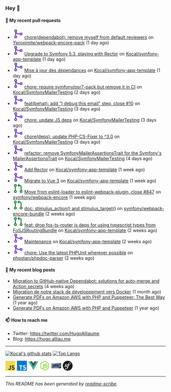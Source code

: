 ### Hey 👋

#### 👷 My recent pull requests

- ![](./assets/pr-merged.svg) [chore(dependabot): remove myself from default reviewers](https://github.com/Yproximite/webpack-encore-pack/pull/116) on [Yproximite/webpack-encore-pack](https://github.com/Yproximite/webpack-encore-pack) (1 day ago)
- ![](./assets/pr-merged.svg) [Upgrade to Symfony 5.3, playing with Rector](https://github.com/Kocal/symfony-app-template/pull/506) on [Kocal/symfony-app-template](https://github.com/Kocal/symfony-app-template) (1 day ago)
- ![](./assets/pr-merged.svg) [Mise à jour des dépendances](https://github.com/Kocal/symfony-app-template/pull/505) on [Kocal/symfony-app-template](https://github.com/Kocal/symfony-app-template) (1 day ago)
- ![](./assets/pr-merged.svg) [chore: require symfony/psr7-pack but remove it in CI](https://github.com/Kocal/SymfonyMailerTesting/pull/28) on [Kocal/SymfonyMailerTesting](https://github.com/Kocal/SymfonyMailerTesting) (2 days ago)
- ![](./assets/pr-merged.svg) [feat(behat): add &#34;I debug this email&#34; step, close #10](https://github.com/Kocal/SymfonyMailerTesting/pull/27) on [Kocal/SymfonyMailerTesting](https://github.com/Kocal/SymfonyMailerTesting) (3 days ago)
- ![](./assets/pr-merged.svg) [chore: update JS deps](https://github.com/Kocal/SymfonyMailerTesting/pull/26) on [Kocal/SymfonyMailerTesting](https://github.com/Kocal/SymfonyMailerTesting) (3 days ago)
- ![](./assets/pr-merged.svg) [chore(deps): update PHP-CS-Fixer to ^3.0](https://github.com/Kocal/SymfonyMailerTesting/pull/25) on [Kocal/SymfonyMailerTesting](https://github.com/Kocal/SymfonyMailerTesting) (3 days ago)
- ![](./assets/pr-merged.svg) [refactor: remove SymfonyMailerAssertionsTrait for the Symfony&#39;s MailerAssertionsTrait](https://github.com/Kocal/SymfonyMailerTesting/pull/24) on [Kocal/SymfonyMailerTesting](https://github.com/Kocal/SymfonyMailerTesting) (4 days ago)
- ![](./assets/pr-merged.svg) [Add Rector](https://github.com/Kocal/symfony-app-template/pull/498) on [Kocal/symfony-app-template](https://github.com/Kocal/symfony-app-template) (1 week ago)
- ![](./assets/pr-merged.svg) [Migrate to Vue 3](https://github.com/Kocal/symfony-app-template/pull/487) on [Kocal/symfony-app-template](https://github.com/Kocal/symfony-app-template) (1 week ago)
- ![](./assets/pr-open.svg) [Move from eslint-loader to eslint-webpack-plugin, close #847](https://github.com/symfony/webpack-encore/pull/985) on [symfony/webpack-encore](https://github.com/symfony/webpack-encore) (1 week ago)
- ![](./assets/pr-open.svg) [doc: stimulus_action() and stimulus_target()](https://github.com/symfony/webpack-encore-bundle/pull/125) on [symfony/webpack-encore-bundle](https://github.com/symfony/webpack-encore-bundle) (2 weeks ago)
- ![](./assets/pr-open.svg) [feat: drop fos-ts-router js deps for using typescript types from FoSJSRoutingBundle](https://github.com/Kocal/symfony-app-template/pull/486) on [Kocal/symfony-app-template](https://github.com/Kocal/symfony-app-template) (2 weeks ago)
- ![](./assets/pr-merged.svg) [Maintenance](https://github.com/Kocal/symfony-app-template/pull/477) on [Kocal/symfony-app-template](https://github.com/Kocal/symfony-app-template) (2 weeks ago)
- ![](./assets/pr-merged.svg) [chore: Use the latest PHPUnit wherever possible](https://github.com/phpstan/phpdoc-parser/pull/76) on [phpstan/phpdoc-parser](https://github.com/phpstan/phpdoc-parser) (2 weeks ago)

#### 📜 My recent blog posts

- [Migration to GitHub-native Dependabot: solutions for auto-merge and Action secrets](https://hugo.alliau.me/2021/05/04/migration-to-github-native-dependabot-solutions-for-auto-merge-and-action-secrets/) (4 weeks ago)
- [Migration de notre stack de développement vers Docker](https://hugo.alliau.me/2021/04/26/migration-stack-developpement/) (1 month ago)
- [Generate PDFs on Amazon AWS with PHP and Puppeteer: The Best Way](https://hugo.alliau.me/2020/04/21/generate-pdfs-on-amazon-aws-with-php-and-puppeteer-the-best-way/) (1 year ago)
- [Generate PDFs on Amazon AWS with PHP and Puppeteer](https://hugo.alliau.me/2020/01/02/generate-pdfs-on-amazon-aws-with-php-and-puppeteer/) (1 year ago)

#### 📫 How to reach me

- Twitter: https://twitter.com/HugoAlliaume
- Blog: https://hugo.alliau.me

---

[![Kocal's github stats](https://github-readme-stats.vercel.app/api?username=Kocal&count_private=true&hide=stars)](https://github.com/anuraghazra/github-readme-stats)
[![Top Langs](https://github-readme-stats.vercel.app/api/top-langs/?username=Kocal&layout=compact)](https://github.com/anuraghazra/github-readme-stats)

<img src="https://raw.githubusercontent.com/devicons/devicon/master/icons/javascript/javascript-original.svg" alt="javascript" title="javascript" width="32" height="32"/> <img src="https://raw.githubusercontent.com/devicons/devicon/master/icons/typescript/typescript-original.svg" alt="typescript" title="typescript" width="32" height="32"/> <img src="https://raw.githubusercontent.com/devicons/devicon/master/icons/vuejs/vuejs-original.svg" alt="vuejs" title="vuejs" width="32" height="32"/> <img src="https://raw.githubusercontent.com/devicons/devicon/master/icons/nodejs/nodejs-original.svg" alt="nodejs" title="nodejs" width="32" height="32"/> <img src="https://raw.githubusercontent.com/devicons/devicon/master/icons/php/php-original.svg" alt="php" title="php" width="32" height="32"/> <img src="https://raw.githubusercontent.com/devicons/devicon/master/icons/symfony/symfony-original.svg" alt="symfony" title="symfony" width="32" height="32"/> 

---

_This README has been generated by [readme-scribe](https://github.com/muesli/readme-scribe/)_.


